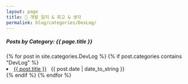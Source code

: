 ```yaml
---
layout: page
title: 🧠 개발 일지 & 회고 & 생각
permalink: blog/categories/DevLog/
---
```


<h5>Posts by Category: {{ page.title }}</h5>

<div class="card" style="width: 100%; max-width: 900px; margin: 0 auto;">
  {% for post in site.categories.DevLog %}
    {% if post.categories contains "DevLog" %}
      <li class="category-posts">
        <a href="{{ post.url }}">{{ post.title }}</a>
        &nbsp;
        <span>{{ post.date | date_to_string }}</span>
      </li>
    {% endif %}
  {% endfor %}
</div>
